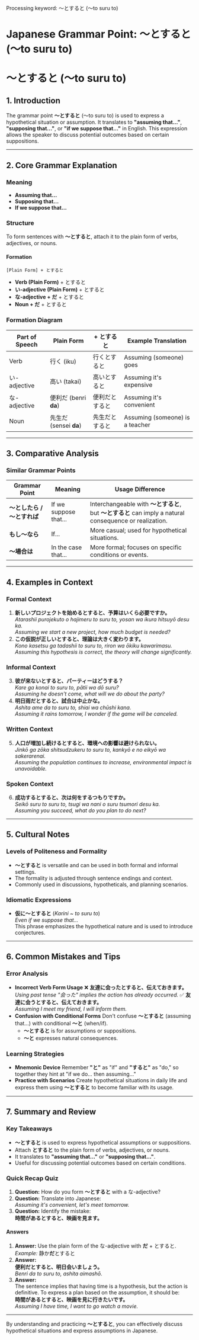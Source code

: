 Processing keyword: ～とすると (〜to suru to)
# Japanese Grammar Point: ～とすると (〜to suru to)
# ～とすると (〜to suru to)
## 1. Introduction
The grammar point **～とすると** (〜to suru to) is used to express a hypothetical situation or assumption. It translates to **"assuming that..."**, **"supposing that..."**, or **"if we suppose that..."** in English. This expression allows the speaker to discuss potential outcomes based on certain suppositions.

---
## 2. Core Grammar Explanation
### Meaning
- **Assuming that...**
- **Supposing that...**
- **If we suppose that...**
### Structure
To form sentences with **～とすると**, attach it to the plain form of verbs, adjectives, or nouns.
#### Formation
```
[Plain Form] + とすると
```
- **Verb (Plain Form)** + とすると
- **い-adjective (Plain Form)** + とすると
- **な-adjective + だ** + とすると
- **Noun + だ** + とすると
### Formation Diagram
| Part of Speech | Plain Form            | + とすると           | Example Translation          |
|----------------|-----------------------|----------------------|------------------------------|
| Verb           | 行く (iku)            | 行くとすると         | Assuming (someone) goes      |
| い-adjective    | 高い (takai)          | 高いとすると         | Assuming it's expensive      |
| な-adjective    | 便利だ (benri **da**) | 便利だとすると       | Assuming it's convenient     |
| Noun           | 先生だ (sensei **da**) | 先生だとすると       | Assuming (someone) is a teacher |
---
## 3. Comparative Analysis
### Similar Grammar Points
| Grammar Point              | Meaning                  | Usage Difference                                                  |
|----------------------------|--------------------------|-------------------------------------------------------------------|
| **～としたら / ～とすれば** | If we suppose that...    | Interchangeable with **～とすると**, but **～とすると** can imply a natural consequence or realization. |
| **もし～なら**             | If...                    | More casual; used for hypothetical situations.                    |
| **～場合は**               | In the case that...      | More formal; focuses on specific conditions or events.            |
---
## 4. Examples in Context
### Formal Context
1. **新しいプロジェクトを始めるとすると、予算はいくら必要ですか。**  
   *Atarashii purojekuto o hajimeru to suru to, yosan wa ikura hitsuyō desu ka.*  
   *Assuming we start a new project, how much budget is needed?*
2. **この仮説が正しいとすると、理論は大きく変わります。**  
   *Kono kasetsu ga tadashii to suru to, riron wa ōkiku kawarimasu.*  
   *Assuming this hypothesis is correct, the theory will change significantly.*
### Informal Context
3. **彼が来ないとすると、パーティーはどうする？**  
   *Kare ga konai to suru to, pātii wa dō suru?*  
   *Assuming he doesn't come, what will we do about the party?*
4. **明日雨だとすると、試合は中止かな。**  
   *Ashita ame da to suru to, shiai wa chūshi kana.*  
   *Assuming it rains tomorrow, I wonder if the game will be canceled.*
### Written Context
5. **人口が増加し続けるとすると、環境への影響は避けられない。**  
   *Jinkō ga zōka shitsudzukeru to suru to, kankyō e no eikyō wa sakerarenai.*  
   *Assuming the population continues to increase, environmental impact is unavoidable.*
### Spoken Context
6. **成功するとすると、次は何をするつもりですか。**  
   *Seikō suru to suru to, tsugi wa nani o suru tsumori desu ka.*  
   *Assuming you succeed, what do you plan to do next?*
---
## 5. Cultural Notes
### Levels of Politeness and Formality
- **～とすると** is versatile and can be used in both formal and informal settings.
- The formality is adjusted through sentence endings and context.
- Commonly used in discussions, hypotheticals, and planning scenarios.
### Idiomatic Expressions
- **仮に～とすると** (*Karini ~ to suru to*)  
  *Even if we suppose that...*  
  This phrase emphasizes the hypothetical nature and is used to introduce conjectures.
---
## 6. Common Mistakes and Tips
### Error Analysis
- **Incorrect Verb Form Usage**
  ❌ **友達に会ったとすると、伝えておきます。**  
  *Using past tense "会った" implies the action has already occurred.*
  ✅ **友達に会うとすると、伝えておきます。**  
  *Assuming I meet my friend, I will inform them.*
- **Confusion with Conditional Forms**
  Don't confuse **～とすると** (assuming that...) with conditional **～と** (when/if).
  - **～とすると** is for assumptions or suppositions.
  - **～と** expresses natural consequences.
### Learning Strategies
- **Mnemonic Device**
  Remember **"と"** as "if" and **"すると"** as "do," so together they hint at "if we do... then assuming..."
- **Practice with Scenarios**
  Create hypothetical situations in daily life and express them using **～とすると** to become familiar with its usage.
---
## 7. Summary and Review
### Key Takeaways
- **～とすると** is used to express hypothetical assumptions or suppositions.
- Attach **とすると** to the plain form of verbs, adjectives, or nouns.
- It translates to **"assuming that..."** or **"supposing that..."**.
- Useful for discussing potential outcomes based on certain conditions.
### Quick Recap Quiz
1. **Question:** How do you form **～とすると** with a な-adjective?
2. **Question:** Translate into Japanese:  
   *Assuming it's convenient, let's meet tomorrow.*
3. **Question:** Identify the mistake:  
   **時間があるとすると、映画を見ます。**
#### Answers
1. **Answer:** Use the plain form of the な-adjective with **だ** + とすると.  
   *Example:* 静か**だ**とすると
2. **Answer:**  
   **便利だとすると、明日会いましょう。**  
   *Benri da to suru to, ashita aimashō.*
3. **Answer:**  
   The sentence implies that having time is a hypothesis, but the action is definitive. To express a plan based on the assumption, it should be:  
   **時間があるとすると、映画を見に行きたいです。**  
   *Assuming I have time, I want to go watch a movie.*
---
By understanding and practicing **～とすると**, you can effectively discuss hypothetical situations and express assumptions in Japanese.
